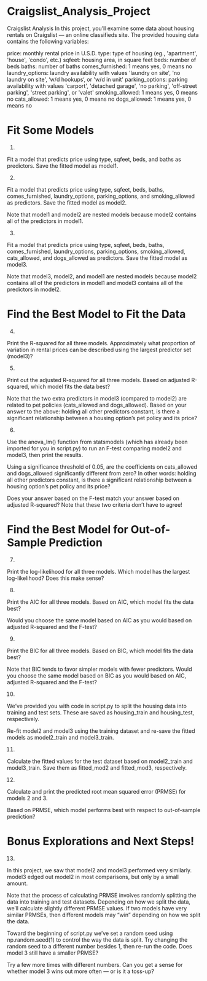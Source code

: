 # Craigslist_Analysis_Project

Craigslist Analysis
In this project, you’ll examine some data about housing rentals on Craigslist — an online classifieds site. The provided housing data contains the following variables:

price: monthly rental price in U.S.D.
type: type of housing (eg., 'apartment', 'house', 'condo', etc.)
sqfeet: housing area, in square feet
beds: number of beds
baths: number of baths
comes_furnished: 1 means yes, 0 means no
laundry_options: laundry availability with values 'laundry on site', 'no laundry on site', ‘w/d hookups‘, or 'w/d in unit'
parking_options: parking availability with values 'carport', 'detached garage', 'no parking', 'off-street parking', 'street parking', or 'valet'
smoking_allowed: 1 means yes, 0 means no
cats_allowed: 1 means yes, 0 means no
dogs_allowed: 1 means yes, 0 means no


# Fit Some Models
1.
Fit a model that predicts price using type, sqfeet, beds, and baths as predictors. Save the fitted model as model1.


2.
Fit a model that predicts price using type, sqfeet, beds, baths, comes_furnished, laundry_options, parking_options, and smoking_allowed as predictors. Save the fitted model as model2.

Note that model1 and model2 are nested models because model2 contains all of the predictors in model1.


3.
Fit a model that predicts price using type, sqfeet, beds, baths, comes_furnished, laundry_options, parking_options, smoking_allowed, cats_allowed, and dogs_allowed as predictors. Save the fitted model as model3.

Note that model3, model2, and model1 are nested models because model2 contains all of the predictors in model1 and model3 contains all of the predictors in model2.


# Find the Best Model to Fit the Data
4.
Print the R-squared for all three models. Approximately what proportion of variation in rental prices can be described using the largest predictor set (model3)?


5.
Print out the adjusted R-squared for all three models. Based on adjusted R-squared, which model fits the data best?

Note that the two extra predictors in model3 (compared to model2) are related to pet policies (cats_allowed and dogs_allowed). Based on your answer to the above: holding all other predictors constant, is there a significant relationship between a housing option’s pet policy and its price?


6.
Use the anova_lm() function from statsmodels (which has already been imported for you in script.py) to run an F-test comparing model2 and model3, then print the results.

Using a significance threshold of 0.05, are the coefficients on cats_allowed and dogs_allowed significantly different from zero? In other words: holding all other predictors constant, is there a significant relationship between a housing option’s pet policy and its price?

Does your answer based on the F-test match your answer based on adjusted R-squared? Note that these two criteria don’t have to agree!


# Find the Best Model for Out-of-Sample Prediction

7.
Print the log-likelihood for all three models. Which model has the largest log-likelihood? Does this make sense?


8.
Print the AIC for all three models. Based on AIC, which model fits the data best?

Would you choose the same model based on AIC as you would based on adjusted R-squared and the F-test?


9.
Print the BIC for all three models. Based on BIC, which model fits the data best?

Note that BIC tends to favor simpler models with fewer predictors. Would you choose the same model based on BIC as you would based on AIC, adjusted R-squared and the F-test?


10.
We’ve provided you with code in script.py to split the housing data into training and test sets. These are saved as housing_train and housing_test, respectively.

Re-fit model2 and model3 using the training dataset and re-save the fitted models as model2_train and model3_train.


11.
Calculate the fitted values for the test dataset based on model2_train and model3_train. Save them as fitted_mod2 and fitted_mod3, respectively.

12.
Calculate and print the predicted root mean squared error (PRMSE) for models 2 and 3.

Based on PRMSE, which model performs best with respect to out-of-sample prediction?

# Bonus Explorations and Next Steps!

13.
In this project, we saw that model2 and model3 performed very similarly. model3 edged out model2 in most comparisons, but only by a small amount.

Note that the process of calculating PRMSE involves randomly splitting the data into training and test datasets. Depending on how we split the data, we’ll calculate slightly different PRMSE values. If two models have very similar PRMSEs, then different models may “win” depending on how we split the data.

Toward the beginning of script.py we’ve set a random seed using np.random.seed(1) to control the way the data is split. Try changing the random seed to a different number besides 1, then re-run the code. Does model 3 still have a smaller PRMSE?

Try a few more times with different numbers. Can you get a sense for whether model 3 wins out more often — or is it a toss-up?
